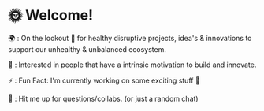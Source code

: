 🌞 Welcome!
=====================

🌍 : On the lookout 🧲 for healthy disruptive projects, idea's & innovations to support our unhealthy & unbalanced ecosystem.

💚 : Interested in people that have a intrinsic motivation to build and innovate.

⚡ : Fun Fact: I'm currently working on some exciting stuff 🧊

💬 : Hit me up for questions/collabs. (or just a random chat)
